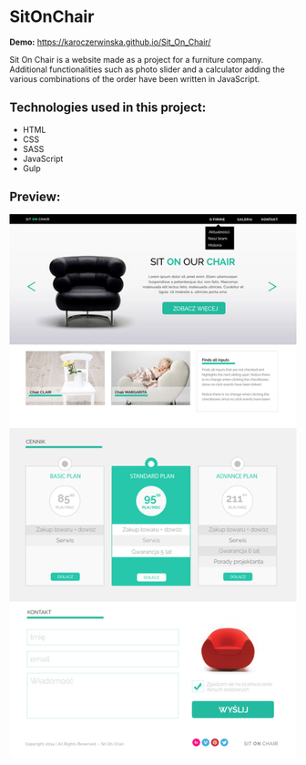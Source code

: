 # SitOnChair

**Demo:** https://karoczerwinska.github.io/Sit_On_Chair/

Sit On Chair is a website made as a project for a furniture company. Additional functionalities such as photo slider and a calculator adding the various combinations of the order have been written in JavaScript.

## Technologies used in this project:
- HTML
- CSS
- SASS
- JavaScript
- Gulp

## Preview:
![alt txt](images/template.jpg)
